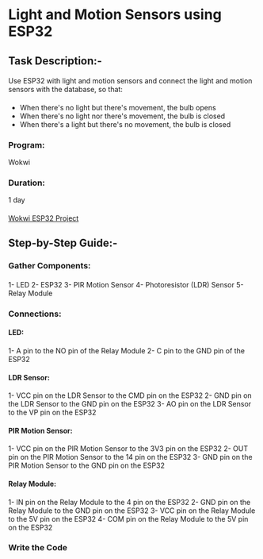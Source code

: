 # Light and Motion Sensors using ESP32
#### 
## Task Description:-
#### 
Use ESP32 with light and motion sensors and connect the light and motion sensors with the database, so that:
#### 
- When there's no light but there's movement, the bulb opens 
- When there's no light nor there's movement, the bulb is closed
- When there's a light but there's no movement, the bulb is closed
#### 
### Program:
Wokwi
#### 
### Duration:
1 day
#### 
[Wokwi ESP32 Project](https://wokwi.com/projects/404743228762044417)
## Step-by-Step Guide:-
#### 
### Gather Components:
#### 
1- LED
2- ESP32
3- PIR Motion Sensor
4- Photoresistor (LDR) Sensor
5- Relay Module
#### 
### Connections:
#### LED:
#### 
1- A pin to the NO pin of the Relay Module
2- C pin to the GND pin of the ESP32
#### 
#### LDR Sensor:
#### 
1- VCC pin on the LDR Sensor to the CMD pin on the ESP32
2- GND pin on the LDR Sensor to the GND pin on the ESP32
3- AO pin on the LDR Sensor to the VP pin on the ESP32
#### 
#### PIR Motion Sensor:
#### 
1- VCC pin on the PIR Motion Sensor to the 3V3 pin on the ESP32
2- OUT pin on the PIR Motion Sensor to the 14 pin on the ESP32
3- GND pin on the PIR Motion Sensor to the GND pin on the ESP32
#### 
#### Relay Module:
#### 
1- IN pin on the Relay Module to the 4 pin on the ESP32 
2- GND pin on the Relay Module to the GND pin on the ESP32 
3- VCC pin on the Relay Module to the 5V pin on the ESP32
4- COM pin on the Relay Module to the 5V pin on the ESP32 
#### 
### Write the Code
#### 
